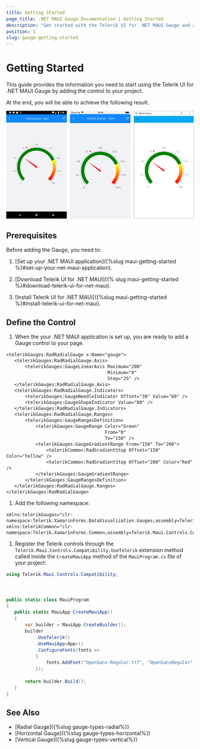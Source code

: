 ```yaml
---
title: Getting Started
page_title: .NET MAUI Gauge Documentation | Getting Started
description: "Get started with the Telerik UI for .NET MAUI Gauge and add the control to your .NET MAUI project."
position: 1
slug: gauge-getting-started
---
```


# Getting Started

This guide provides the information you need to start using the Telerik UI for .NET MAUI Gauge by adding the control to your project.

At the end, you will be able to achieve the following result.

![Gauge example](images/gauge-gettingstarted.png)

## Prerequisites

Before adding the Gauge, you need to:

1. [Set up your .NET MAUI application]({%slug maui-getting-started %}#set-up-your-net-maui-application).

1. [Download Telerik UI for .NET MAUI]({% slug maui-getting-started %}#download-telerik-ui-for-net-maui).

1. [Install Telerik UI for .NET MAUI]({%slug maui-getting-started %}#install-telerik-ui-for-net-maui).

## Define the Control

1. When the your .NET MAUI application is set up, you are ready to add a Gauge control to your page.

 ```XAML
<telerikGauges:RadRadialGauge x:Name="gauge">
    <telerikGauges:RadRadialGauge.Axis>
        <telerikGauges:GaugeLinearAxis Maximum="200"
                                       Minimum="0"
                                       Step="25" />
    </telerikGauges:RadRadialGauge.Axis>
    <telerikGauges:RadRadialGauge.Indicators>
        <telerikGauges:GaugeNeedleIndicator Offset="30" Value="60" />
        <telerikGauges:GaugeShapeIndicator Value="80" />
    </telerikGauges:RadRadialGauge.Indicators>
    <telerikGauges:RadRadialGauge.Ranges>
        <telerikGauges:GaugeRangesDefinition>
            <telerikGauges:GaugeRange Color="Green"
                                      From="0"
                                      To="150" />
            <telerikGauges:GaugeGradientRange From="150" To="200">
                <telerikCommon:RadGradientStop Offset="150" Color="Yellow" />
                <telerikCommon:RadGradientStop Offset="200" Color="Red" />
            </telerikGauges:GaugeGradientRange>
        </telerikGauges:GaugeRangesDefinition>
    </telerikGauges:RadRadialGauge.Ranges>
</telerikGauges:RadRadialGauge>
 ```

1. Add the following namespace:

 ```XAML
xmlns:telerikGauges="clr-namespace:Telerik.XamarinForms.DataVisualization.Gauges;assembly=Telerik.Maui.Controls.Compatibility"
xmlns:telerikCommon="clr-namespace:Telerik.XamarinForms.Common;assembly=Telerik.Maui.Controls.Compatibility"
 ```

1. Register the Telerik controls through the `Telerik.Maui.Controls.Compatibility.UseTelerik` extension method called inside the `CreateMauiApp` method of the `MauiProgram.cs` file of your project:

 ```C#
using Telerik.Maui.Controls.Compatibility;



public static class MauiProgram
{
	public static MauiApp CreateMauiApp()
	{
		var builder = MauiApp.CreateBuilder();
		builder
			.UseTelerik()
			.UseMauiApp<App>()
			.ConfigureFonts(fonts =>
			{
				fonts.AddFont("OpenSans-Regular.ttf", "OpenSansRegular");
			});

		return builder.Build();
	}
}           
 ```

## See Also

- [Radial Gauge]({%slug gauge-types-radial%})
- [Horizontal Gauge]({%slug gauge-types-horizontal%})
- [Vertical Gauge]({%slug gauge-types-vertical%})
